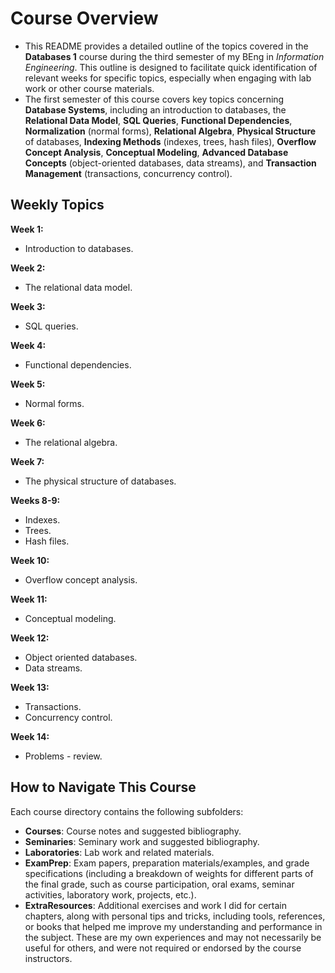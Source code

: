 # Course Overview

- This README provides a detailed outline of the topics covered in the **Databases 1** course during the third semester of my BEng in _Information Engineering_. This outline is designed to facilitate quick identification of relevant weeks for specific topics, especially when engaging with lab work or other course materials.
- The first semester of this course covers key topics concerning **Database Systems**, including an introduction to databases, the **Relational Data Model**, **SQL Queries**, **Functional Dependencies**, **Normalization** (normal forms), **Relational Algebra**, **Physical Structure** of databases, **Indexing Methods** (indexes, trees, hash files), **Overflow Concept Analysis**, **Conceptual Modeling**, **Advanced Database Concepts** (object-oriented databases, data streams), and **Transaction Management** (transactions, concurrency control).

## Weekly Topics

**Week 1:** 
- Introduction to databases.

**Week 2:**
- The relational data model.

**Week 3:**
-  SQL queries.

**Week 4:**
- Functional dependencies.

**Week 5:**
- Normal forms.

**Week 6:**
- The relational algebra.

**Week 7:**
- The physical structure of databases.

**Weeks 8-9:**
- Indexes.
- Trees.
- Hash files. 

**Week 10:**
- Overflow concept analysis. 

**Week 11:**
- Conceptual modeling.

**Week 12:**
- Object oriented databases.
- Data streams.

**Week 13:**
- Transactions.
- Concurrency control.

**Week 14:**
-  Problems - review. 

## How to Navigate This Course

Each course directory contains the following subfolders:

- **Courses**: Course notes and suggested bibliography.
- **Seminaries**: Seminary work and suggested bibliography.
- **Laboratories**: Lab work and related materials.
- **ExamPrep**: Exam papers, preparation materials/examples, and grade specifications (including a breakdown of weights for different parts of the final grade, such as course participation, oral exams, seminar activities, laboratory work, projects, etc.).
- **ExtraResources**: Additional exercises and work I did for certain chapters, along with personal tips and tricks, including tools, references, or books that helped me improve my understanding and performance in the subject. These are my own experiences and may not necessarily be useful for others, and were not required or endorsed by the course instructors.
